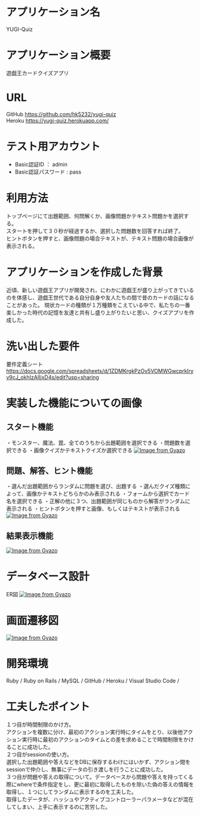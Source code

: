 # アプリケーション名
 YUGI-Quiz

# アプリケーション概要
 遊戯王カードクイズアプリ

# URL
 GitHub https://github.com/hk5232/yugi-quiz <br>
 Heroku https://yugi-quiz.herokuapp.com/

# テスト用アカウント
- Basic認証ID ： admin
- Basic認証パスワード : pass

# 利用方法

トップページにて出題範囲、何問解くか、画像問題かテキスト問題かを選択する。<br>
スタートを押して３０秒が経過するか、選択した問題数を回答すれば終了。<br>
ヒントボタンを押すと、画像問題の場合テキストが、テキスト問題の場合画像が表示される。

# アプリケーションを作成した背景
近頃、新しい遊戯王アプリが開発され、にわかに遊戯王が盛り上がってきているのを体感し、遊戯王世代である自分自身や友人たちの間で昔のカードの話になることがあった。
現状カードの種類が１万種類をこえている中で、私たちの一番楽しかった時代の記憶を友達と共有し盛り上がりたいと思い、クイズアプリを作成した。

# 洗い出した要件
要件定義シート https://docs.google.com/spreadsheets/d/1ZDMKrgkPzOv5VOMWGwcprkIryv9cJ_okhIzAIIjxD4s/edit?usp=sharing

# 実装した機能についての画像

## スタート機能
・モンスター、魔法、罠、全てのうちから出題範囲を選択できる
・問題数を選択できる
・画像クイズかテキストクイズか選択できる
[![Image from Gyazo](https://i.gyazo.com/6d08943f7937b88286d415b471e45186.gif)](https://gyazo.com/6d08943f7937b88286d415b471e45186)

## 問題、解答、ヒント機能
・選んだ出題範囲からランダムに問題を選び、出題する
・選んだクイズ種類によって、画像かテキストどちらかのみ表示される
・フォームから選択でカード名を選択できる
・正解の他に３つ、出題範囲が同じものから解答がランダムに表示される
・ヒントボタンを押すと画像、もしくはテキストが表示される
[![Image from Gyazo](https://i.gyazo.com/70fa6d15c894e3f001fde5b378935966.gif)](https://gyazo.com/70fa6d15c894e3f001fde5b378935966)

## 結果表示機能
[![Image from Gyazo](https://i.gyazo.com/289a22a543d2073418a9bc7ecac287b2.png)](https://gyazo.com/289a22a543d2073418a9bc7ecac287b2)

# データベース設計
ER図
[![Image from Gyazo](https://i.gyazo.com/0da0626610a6961293759fc89dffb9cb.png)](https://gyazo.com/0da0626610a6961293759fc89dffb9cb)

# 画面遷移図
[![Image from Gyazo](https://i.gyazo.com/836ad981158f6c7d9adf4e686601b154.png)](https://gyazo.com/836ad981158f6c7d9adf4e686601b154)

# 開発環境
Ruby / Ruby on Rails / MySQL / GitHub / Heroku / Visual Studio Code /

# 工夫したポイント
１つ目が時間制限のかけ方。<br>アクションを複数に分け、最初のアクション実行時にタイムをとり、以後他アクション実行時に最初のアクションのタイムとの差を求めることで時間制限をかけることに成功した。<br>
２つ目がsessionの使い方。<br>選択した出題範囲や答えなどをDBに保存するわけにはいかず、アクション間をsessionで仲介し、無事にデータの引き渡しを行うことに成功した。<br>
３つ目が問題や答えの取得について。データベースから問題や答えを持ってくる際にwhereで条件指定をし、更に最初に取得したものを除いた偽の答えの情報を取得し、１つにしてランダムに表示するのを工夫した。<br>
取得したデータが、ハッシュやアクティブコントローラーパラメータなどが混在してしまい、上手に表示するのに苦労した。
